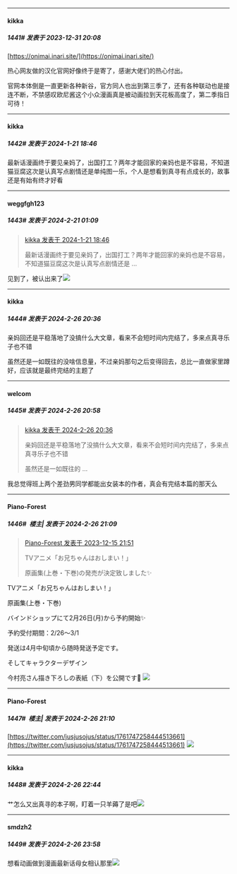 ﻿
*****

####  kikka  
##### 1441#       发表于 2023-12-31 20:08

[https://onimai.inari.site/](https://onimai.inari.site/)

热心网友做的汉化官网好像终于是寄了，感谢大佬们的热心付出。

官网本体倒是一直更新各种新谷，官方同人也出到第三季了，还有各种联动也是接连不断，不禁感叹欧尼酱这个小众漫画真是被动画拉到天花板高度了，第二季指日可待！

*****

####  kikka  
##### 1442#       发表于 2024-1-21 18:46

最新话漫画终于要见亲妈了，出国打工？两年才能回家的亲妈也是不容易，不知道猫豆腐这次是认真写点剧情还是单纯图一乐，个人是想看到真寻有点成长的，故事还是有始有终才好看

*****

####  weggfgh123  
##### 1443#       发表于 2024-2-21 01:09

<blockquote><a href="httphttps://bbs.saraba1st.com/2b/forum.php?mod=redirect&amp;goto=findpost&amp;pid=63724913&amp;ptid=2065763" target="_blank">kikka 发表于 2024-1-21 18:46</a>

最新话漫画终于要见亲妈了，出国打工？两年才能回家的亲妈也是不容易，不知道猫豆腐这次是认真写点剧情还是 ...</blockquote>
见到了，被认出来了<img src="https://static.saraba1st.com/image/smiley/carton2017/018.gif" referrerpolicy="no-referrer">

*****

####  kikka  
##### 1444#       发表于 2024-2-26 20:36

亲妈回还是平稳落地了没搞什么大文章，看来不会短时间内完结了，多来点真寻乐子也不错

虽然还是一如既往的没啥信息量，不过亲妈那句之后变得回去，总比一直做家里蹲好，应该就是最终完结的主题了


*****

####  welcom  
##### 1445#       发表于 2024-2-26 20:58

<blockquote><a href="httphttps://bbs.saraba1st.com/2b/forum.php?mod=redirect&amp;goto=findpost&amp;pid=64074697&amp;ptid=2065763" target="_blank">kikka 发表于 2024-2-26 20:36</a>

亲妈回还是平稳落地了没搞什么大文章，看来不会短时间内完结了，多来点真寻乐子也不错

虽然还是一如既往的 ...</blockquote>
我总觉得班上两个差劲男同学都能出女装本的作者，真会有完结本篇的那天么

*****

####  Piano-Forest  
##### 1446#         楼主| 发表于 2024-2-26 21:09

<blockquote><a href="httphttps://bbs.saraba1st.com/2b/forum.php?mod=redirect&amp;goto=findpost&amp;pid=63341689&amp;ptid=2065763" target="_blank">Piano-Forest 发表于 2023-12-15 21:51</a>

TVアニメ「お兄ちゃんはおしまい！」  

原画集(上巻・下巻)の発売が決定致しました✨</blockquote>
TVアニメ「お兄ちゃんはおしまい！」

原画集(上巻・下巻)

バインドショップにて2月26日(月)から予約開始✨

予約受付期間：2/26～3/1

発送は4月中旬頃から随時発送予定です。

そしてキャラクターデザイン   

今村亮さん描き下ろしの表紙（下）を公開です🎉
<img src="https://p.sda1.dev/15/792bef87160029240af6e5301ebd1d38/20240226_210908.jpg" referrerpolicy="no-referrer">

*****

####  Piano-Forest  
##### 1447#         楼主| 发表于 2024-2-26 21:10

[https://twitter.com/jusjusojus/status/1761747258444513661](https://twitter.com/jusjusojus/status/1761747258444513661)
<img src="https://p.sda1.dev/15/912e3f63df987638fa012e70f6169de0/20240226_210918.jpg" referrerpolicy="no-referrer">


*****

####  kikka  
##### 1448#       发表于 2024-2-26 22:44

艹怎么又出真寻的本子啊，盯着一只羊薅了是吧<img src="https://static.saraba1st.com/image/smiley/face2017/037.png" referrerpolicy="no-referrer">


*****

####  smdzh2  
##### 1449#       发表于 2024-2-26 23:58

想看动画做到漫画最新话母女相认那里<img src="https://static.saraba1st.com/image/smiley/face2017/076.png" referrerpolicy="no-referrer">

